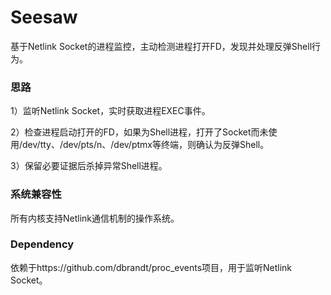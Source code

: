 # Seesaw

基于Netlink Socket的进程监控，主动检测进程打开FD，发现并处理反弹Shell行为。

### 思路

1）监听Netlink Socket，实时获取进程EXEC事件。

2）检查进程启动打开的FD，如果为Shell进程，打开了Socket而未使用/dev/tty、/dev/pts/n、/dev/ptmx等终端，则确认为反弹Shell。

3）保留必要证据后杀掉异常Shell进程。

### 系统兼容性

所有内核支持Netlink通信机制的操作系统。

### Dependency

依赖于https://github.com/dbrandt/proc_events项目，用于监听Netlink Socket。